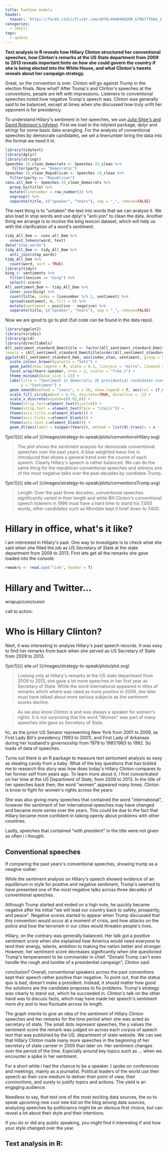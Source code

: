 ```yaml
---
title: Fashion models
header:
  teaser: 'https://farm5.staticflickr.com/4076/4940499208_b79b77fb0a_z.jpg'
categories:
  - Jekyll
tags:
  - update
---
```


**Text analysis in R reveals how Hillary Clinton structured her conventional speeches, how Clinton's remarks at the US State department from 2009 to 2013 reveals important hints on how she could govern the country if she is being elected into the White House, and what Clinton's tweets reveals about her campaign strategy**.

Great, so the convention is over. Clinton will go against Trump in the election finals. Now what? After Trump's and Clinton's speeches at the conventions, people are left with impressions. Listeners to conventional speeches noted how negative Trump's speech was. Clinton was generally said to be balanced, except at times when she discussed how truly unfit her opponent is for presidency.

To understand Hillary's sentiment in her speeches, we use [Julia Silge's and David Robinson's tidytext](https://www.r-bloggers.com/the-life-changing-magic-of-tidying-text/). First we load in the tidytext package, dplyr and stringr for some basic data wrangling. For the analysis of conventional speeches by democrate candidates, we set a linenumber bring the data into the format we need it in.

```r
library(tidytext)
library(dplyr)
library(stringr)
Speeches.19_clean_Democrats <- Speeches.19_clean %>%
   filter(party == "Democratic")
Speeches.19_clean_Republican <- Speeches.19_clean %>%
  filter(party == "Republican")
conv.all_Dem <- Speeches.19_clean_Democrats %>%
  group_by(title) %>%
  mutate(linenumber = row_number()) %>%
  ungroup() %>%
  separate(title, c("speaker", "Years"), sep = "_", remove=FALSE)
```

The next thing is to "untaken" the text into words that we can analyse it. We also load in stop words and use dplyr's "anti-join" to clean the data. Another thing we arrange is to involve the bing lexicon dataset, which will help us with the clarification of a word's sentiment.

```r
tidy_All_Dem <- conv.all_Dem %>%
  unnest_tokens(word, text)
data("stop_words")
tidy_All_Dem <- tidy_All_Dem %>%
  anti_join(stop_words)
tidy_All_Dem %>%
  count(word, sort = TRUE)
library(tidyr)
bing <- sentiments %>%
  filter(lexicon == "bing") %>%
  select(-score)
All_sentiment_Dem <- tidy_All_Dem %>%
  inner_join(bing) %>%
  count(title, index = linenumber %/% 1, sentiment) %>%
  spread(sentiment, n, fill = 0) %>%
  mutate(sentiment = positive - negative) %>%
  separate(title, c("speaker", "Years"), sep = "_", remove=FALSE)
```

Now we are good to go to plot (full code can be found in the data repo).

```r
library(ggplot2)
library(viridis)
library(grid)
library(directlabels)
All_sentiment_standard_Dem$title <- factor(All_sentiment_standard_Dem$title,
levels = (All_sentiment_standard_Dem$title[order(All_sentiment_standard_Dem$Years)]))
ggplot(All_sentiment_standard_Dem, aes(index_stan, sentiment, group = title)) +
  scale_colour_brewer(palette = "Set1") +
  geom_path(show.legend = F, alpha = 0.3, linejoin = "mitre", lineend = "butt", aes(col = if_else(hillaryClinton_line == 0, "red", "grey"))) +
  facet_wrap(Years~speaker, nrow = 2, scales = "free_x") +
  theme_minimal(base_size = 13) +
  labs(title = "Sentiment in democratic US presidential candidates convention speeches",
       y = "Sentiment") +
  geom_smooth(method = "loess", n = 50, show.legend = F, aes(col = if_else(hillaryClinton_line == 0, "red", "grey"))) +
  scale_fill_viridis(end = 0.75, discrete=TRUE, direction = -1) +
  scale_x_discrete(expand=c(0.02,0)) +
  theme(strip.text=element_text(hjust=0)) +
  theme(strip.text = element_text(face = "italic")) +
  theme(axis.title.x=element_blank()) +
  theme(axis.ticks.x=element_blank()) +
  theme(axis.text.x=element_blank()) +
  geom_dl(aes(label = toupper(Years)), method = list(dl.trans(x = x - 1.3), "last.points", cex = 0.5))
```

![pic1]({{ site.url }}/images/strategy-to-speak/plots/conventionsHillary.svg)

> The plot shows the sentiment analysis for democrate conventional speeches over the past years. A blue weighted loess line is introduced that shows a general trend over the course of each speech. Clearly Hillary's speech is rather balanced. We can do the same thing for the republican conventional speeches and witness one of the most negative talks over the past decades by candidate Trump.

![pic1]({{ site.url }}/images/strategy-to-speak/plots/conventionsTrump.svg)

> Length: Over the past three decades, conventional speeches significantly varied in their length and while Bill Clinton's conventional speech listeners in 1996 must have a hard time to stand his 7,000 words, other candidates such as Mondale kept it brief down to 2400.

# Hillary in office, what's it like?

I am interested in Hillary's past. One way to investigate is to check what she said when she filled the job as US Secretary of State at the state department from 2009 to 2013\. First lets get all the remarks she gave loaded into the console:

```r
remakrs <- read.csv("link", header = T)
```

# Hillary and Twitter...

wrapup/conclusion

call to action:

# Who is Hillary Clinton?

Next, it was interesting to analyse Hillary's past speech records. It was easy to find her remarks from back when she served as US Secretary of State from 2009 to 2013.

![pic1]({{ site.url }}/images/strategy-to-speak/plots/plot.svg)

> Looking only at Hillary's remarks at the US state department from 2009 to 2013, she gave a lot more speeches in her first year as Secretary of State. While the word international appeared in titles of remarks which where was rated as more positive in 2009, she later must have talked about more serious subjects as the sentiment scores decline.

> As we also know Clinton is and was always a speaker for women's rights. It is not surprising that the word "Women" was part of many speeches she gave as Secretary of State.

hc, as the junior US Senator representing New York from 2001 to 2009, as First Lady Bill's presidency (1993 to 2001), and First Lady of Arkansas during her husband's governorship from 1979 to 1981/1983 to 1992\. So loads of data of speeches.

Turns out there is an R package to measure text sentument analysis as easy as stealing candy from a baby. What of the key questions that has tickled me to research this story was how does today's Hillary Clinton compares to her former self from years ago. To learn more about it, I first concentrated on her time at the US Department of State, from 2009 to 2013\. In the title of her speeches back then, the word "women" appeared many times. Clinton is know to fight for women's rights across the years:

She was also giving many speeches that contained the word "international", however the sentiment of her international speeches may have changed and became more series over the years. This could be due to the fact that Hillary became more confident in talking openly about problems with other countries.

Lastly, speeches that contained "with president" in the title were not given as often i i thought.

## Conventional speeches

If comparing the past years's conventional speeches, showing trump as a neagive outlier:

While the sentiment analysis on Hillary's speech showed evidence of an equilibrium in style for positive and negative sentiment, Trump's seemed to have presented one of the most negative talks across three decades of conventional speeches.

Although Trump started and ended on a high note, he quickly became negative after his initial "we will lead our country back to safety, prosperity, and peace". Negative scores started to appear when Trump discussed that this convention would occur at a moment of crisis, and how attacks on the police and how the terrorism in our cities would threaten people's lives.

Hillary, on the contrary was generally balanced. Her talk got a positive sentiment score when she explained how America would need everyone to lend their energy, talents, ambition to making the nation better and stronger. However, her sentiment score decreases significantly when she questioned Trump's temperament to be commander in chief. "Donald Trump can't even handle the rough and tumble of a presidential campaign", Clinton said.

conclusion? Overall, conventional speakers across the past conventions kept their speech rather positive than negative. To point out, that the status quo is bad, doesn't make a president. Instead, it should matter how good the solutions are the candidate proposes to fix problems. Trump's strategy was clearly to stand out, which he succeeded in. Clinton's talk on the other hand was to discuss facts, which may have made her speech's sentiment more dry and to less fluctuate across its length.

The graph intents to give an idea of the sentiment of Hillary Clinton speeches and her remarks for the time period when she was acted as secretary of state. The small dots represent speeches, the y values the sentiment score the remark was judged on across each corpus of speech text that was published by the US. department of state website. We can see that Hillary Clinton made many more speeches in the beginning of her secretary of state carreer in 2009 than later on. Her sentiment changes over the period of the time. Espicially around key topics such as ... when we encounter a spike in her sentiment.

For a short while i had the chance to be a speaker. I spoke on conferences and meetings, mainly as a journalist. Political leaders of the world use their speech as their core medium to deliver their point of view, their convinctions, and surely to justify topics and actions. The yield is an engaging audience.

Needless to say, that text one of the most exciting data sources, the so to speak upcoming new cool new kid on the blog among data sources, analysing speeches by politiciancs might be an obvious first choice, but can reveal a lot about their style and their intentions.

If you do or did any public speaking, you might find it interesting if and how your style changed over the year.

## Text analysis in R:

<!-- <link rel="stylesheet" type="text/css" href="/javascripts/posts/test/style.css"> <script src="/javascripts/libs/d3.4.11.js" type="text/javascript"></script> <script src="/javascripts/libs/lodash.js" type="text/javascript"></script> <script src="/javascripts/libs/d3-jetpack-v1.js" type="text/javascript"></script> <script src="/javascripts/libs/d3-starterkit-v0.js" type="text/javascript"></script> <script src="/javascripts/posts/test/graphtest.js"></script> -->

<link href="/bootstrap.min.css" rel="stylesheet">



<link href="/clean-blog.css" rel="stylesheet">



<link href="font-awesome.min.css" rel="stylesheet" type="text/css">



<link href="http://fonts.googleapis.com/css?family=Lora:400,700,400italic,700italic" rel="stylesheet" type="text/css">



<link href="http://fonts.googleapis.com/css?family=Open+Sans:300italic,400italic,600italic,700italic,800italic,400,300,600,700,800" rel="stylesheet" type="text/css">



<script src="/jquery.min.js">
</script>



<script src="/bootstrap.min.js">
</script>



<script src="/jqBootstrapValidation.js">
</script>



<script src="/contact_me.js">
</script>



<script src="/clean-blog.min.js">
</script>

